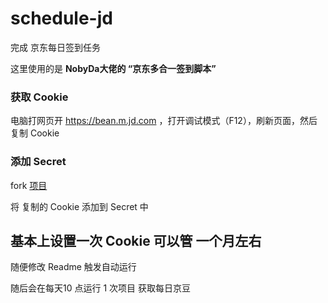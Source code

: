 # schedule-jd
完成 京东每日签到任务

这里使用的是 **NobyDa大佬的 “京东多合一签到脚本”**

### 获取 Cookie

电脑打网页开 https://bean.m.jd.com ，打开调试模式（F12），刷新页面，然后 复制 Cookie

### 添加 Secret 

fork [项目](https://github.com/xiaoxiunique/schedule-jd)

将 复制的 Cookie 添加到 Secret 中

## 基本上设置一次 Cookie 可以管 一个月左右

随便修改 Readme 触发自动运行

随后会在每天10 点运行 1 次项目 获取每日京豆

